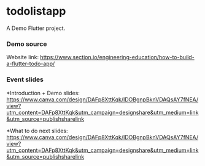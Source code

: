 # todolistapp
A Demo Flutter project.

### Demo source
Website link: https://www.section.io/engineering-education/how-to-build-a-flutter-todo-app/

### Event slides
*Introduction + Demo slides: https://www.canva.com/design/DAFp8XttKqk/IDOBgnpBknVDAQsAY7fNEA/view?utm_content=DAFp8XttKqk&utm_campaign=designshare&utm_medium=link&utm_source=publishsharelink

*What to do next slides: https://www.canva.com/design/DAFp8XttKqk/IDOBgnpBknVDAQsAY7fNEA/view?utm_content=DAFp8XttKqk&utm_campaign=designshare&utm_medium=link&utm_source=publishsharelink






